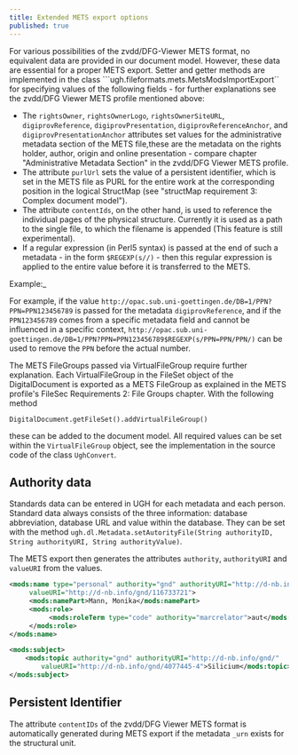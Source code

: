 ```yaml
---
title: Extended METS export options
published: true
---
```


For various possibilities of the zvdd/DFG-Viewer METS format, no equivalent data are provided in our document model. However, these data are essential for a proper METS export. Setter and getter methods are implemented in the class ```ugh.fileformats.mets.MetsModsImportExport`` for specifying values of the following fields - for further explanations see the zvdd/DFG Viewer METS profile mentioned above:

* The `rightsOwner`, `rightsOwnerLogo`, `rightsOwnerSiteURL`, `digiprovReference`, `digiprovPresentation`, `digiprovReferenceAnchor`, and `digiprovPresentationAnchor` attributes set values for the administrative metadata section of the METS file,these are the metadata on the rights holder, author, origin and online presentation - compare chapter "Administrative Metadata Section" in the zvdd/DFG Viewer METS profile.
* The attribute `purlUrl` sets the value of a persistent identifier, which is set in the METS file as PURL for the entire work at the corresponding position in the logical StructMap (see "structMap requirement 3: Complex document model").
* The attribute `contentIds`, on the other hand, is used to reference the individual pages of the physical structure. Currently it is used as a path to the single file, to which the filename is appended (This feature is still experimental).
* If a regular expression (in Perl5 syntax) is passed at the end of such a metadata - in the form `$REGEXP(s//)` - then this regular expression is applied to the entire value before it is transferred to the METS.

Example:\_

For example, if the value `http://opac.sub.uni-goettingen.de/DB=1/PPN?PPN=PPN123456789` is passed for the metadata `digiprovReference`, and if the `PPN123456789` comes from a specific metadata field and cannot be influenced in a specific context, `http://opac.sub.uni-goettingen.de/DB=1/PPN?PPN=PPN123456789$REGEXP(s/PPN=PPN/PPN/)` can be used to remove the `PPN` before the actual number.

The METS FileGroups passed via VirtualFileGroup require further explanation. Each VirtualFileGroup in the FileSet object of the DigitalDocument is exported as a METS FileGroup as explained in the METS profile's FileSec Requirements 2: File Groups chapter. With the following method

```text
DigitalDocument.getFileSet().addVirtualFileGroup()
```

these can be added to the document model. All required values can be set within the `VirtualFileGroup` object, see the implementation in the source code of the class `UghConvert`.

## Authority data

Standards data can be entered in UGH for each metadata and each person. Standard data always consists of the three information: database abbreviation, database URL and value within the database. They can be set with the method `ugh.dl.Metadata.setAutorityFile(String authorityID, String authorityURI, String authorityValue)`.

The METS export then generates the attributes `authority`, `authorityURI` and `valueURI` from the values.

```xml
<mods:name type="personal" authority="gnd" authorityURI="http://d-nb.info/gnd/" 
     valueURI="http://d-nb.info/gnd/116733721">
     <mods:namePart>Mann, Monika</mods:namePart>
     <mods:role>
          <mods:roleTerm type="code" authority="marcrelator">aut</mods:roleTerm>
     </mods:role>
</mods:name>
```

```xml
<mods:subject>
    <mods:topic authority="gnd" authorityURI="http://d-nb.info/gnd/" 
        valueURI="http://d-nb.info/gnd/4077445-4">Silicium</mods:topic>
</mods:subject>
```

## Persistent Identifier

The attribute `contentIDs` of the zvdd/DFG Viewer METS format is automatically generated during METS export if the metadata `_urn` exists for the structural unit.

